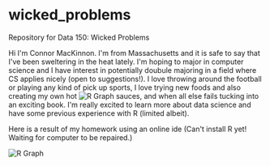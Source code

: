 # wicked_problems
Repository for Data 150: Wicked Problems

Hi I'm Connor MacKinnon. I'm from Massachusetts and it is safe to say that I've been sweltering in the heat lately. I'm hoping to major in computer science and I have interest in potentially doubule majoring in a field where CS applies nicely (open to suggestions!). I love throwing around the football or playing any kind of pick up sports, I love trying new foods and also creating my own hot ![R Graph](https://user-images.githubusercontent.com/89928233/131765087-9a98eae5-d03e-41fa-aca2-dbfa87fdc435.png)
sauces, and when all else fails tucking into an exciting book. I'm really excited to learn more about data science and have some previous experience with R (limited albeit).

Here is a result of my homework using an online ide (Can't install R yet! Waiting for computer to be repaired.)

![R Graph](https://user-images.githubusercontent.com/89928233/131765115-f64948fc-5ebc-4864-b22f-4b97dad5692c.png)

